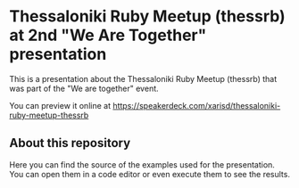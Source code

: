 Thessaloniki Ruby Meetup (thessrb) at 2nd "We Are Together" presentation
==========================

This is a presentation about the Thessaloniki Ruby Meetup (thessrb) that was part of the "We are together" event.

You can preview it online at <https://speakerdeck.com/xarisd/thessaloniki-ruby-meetup-thessrb>


## About this repository

Here you can find the source of the examples used for the presentation. You can open them in a code editor or even execute them to see the results.
